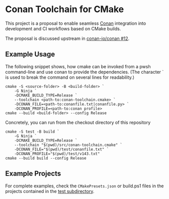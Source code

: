 # Conan Toolchain for CMake

This project is a proposal to enable seamless [Conan](https://conan.io/) integration into development and CI workflows based on CMake builds.

The proposal is discussed upstream in [conan-io/conan #12](https://github.com/conan-io/conan/issues/12341).

## Example Usage

The following snippet shows, how cmake can be invoked from a pwsh command-line and use conan to provide the dependencies.
(The character \` is used to break the command on several lines for readability.)

```pwsh
cmake -S <source-folder> -B <build-folder> `
    -G Ninja `
    -DCMAKE_BUILD_TYPE=Release `
    --toolchain <path-to:conan-toolchain.cmake> `
    -DCONAN_FILE=<path-to:conanfile.txt|conanfile.py> `
    -DCONAN_PROFILE=<path-to:conan profile>
cmake --build <build-folder> --config Release
```

Concretely, you can run from the checkout directory of this repository
```pwsh
cmake -S test -B build `
    -G Ninja `
    -DCMAKE_BUILD_TYPE=Release `
    --toolchain "$(pwd)/src/conan-toolchain.cmake" `
    -DCONAN_FILE="$(pwd)/test/conanfile.txt" `
    -DCONAN_PROFILE="$(pwd)/test/v143.txt"
cmake --build build --config Release
```

## Example Projects

For complete examples, check the `CMakePresets.json` or build.ps1 files in the projects contained in the [test subdirectory](./test/).

